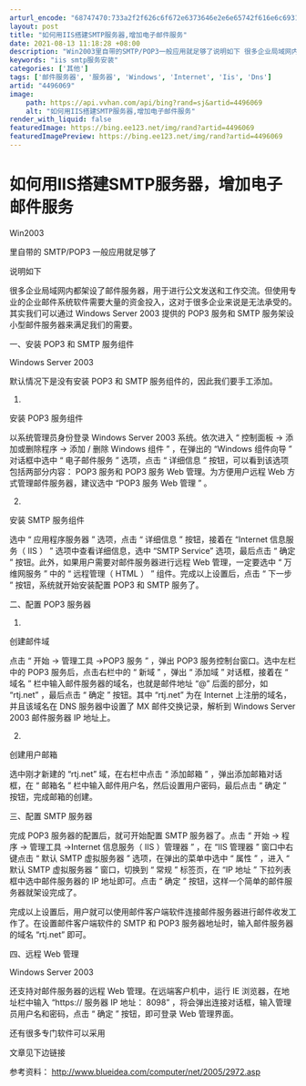 ```yaml
---
arturl_encode: "68747470:733a2f2f626c6f672e6373646e2e6e65742f616e6c69313132:302f61727469636c652f64657461696c732f34343936303639"
layout: post
title: "如何用IIS搭建SMTP服务器,增加电子邮件服务"
date: 2021-08-13 11:18:28 +08:00
description: "Win2003里自带的SMTP/POP3一般应用就足够了说明如下 很多企业局域网内都架设了邮件服务器"
keywords: "iis smtp服务安装"
categories: ['其他']
tags: ['邮件服务器', '服务器', 'Windows', 'Internet', 'Iis', 'Dns']
artid: "4496069"
image:
    path: https://api.vvhan.com/api/bing?rand=sj&artid=4496069
    alt: "如何用IIS搭建SMTP服务器,增加电子邮件服务"
render_with_liquid: false
featuredImage: https://bing.ee123.net/img/rand?artid=4496069
featuredImagePreview: https://bing.ee123.net/img/rand?artid=4496069
---
```


# 如何用IIS搭建SMTP服务器，增加电子邮件服务

Win2003

里自带的
SMTP/POP3
一般应用就足够了

说明如下

很多企业局域网内都架设了邮件服务器，用于进行公文发送和工作交流。但使用专业的企业邮件系统软件需要大量的资金投入，这对于很多企业来说是无法承受的。其实我们可以通过
Windows Server 2003
提供的
POP3
服务和
SMTP
服务架设小型邮件服务器来满足我们的需要。

一、安装
POP3
和
SMTP
服务组件

Windows Server 2003

默认情况下是没有安装
POP3
和
SMTP
服务组件的，因此我们要手工添加。

1.

安装
POP3
服务组件

以系统管理员身份登录
Windows Server 2003
系统。依次进入
“
控制面板
→
添加或删除程序
→
添加
/
删除
Windows
组件
”
，在弹出的
“Windows
组件向导
”
对话框中选中
“
电子邮件服务
”
选项，点击
“
详细信息
”
按钮，可以看到该选项包括两部分内容：
POP3
服务和
POP3
服务
Web
管理。为方便用户远程
Web
方式管理邮件服务器，建议选中
“POP3
服务
Web
管理
”
。

2.

安装
SMTP
服务组件

选中
“
应用程序服务器
”
选项，点击
“
详细信息
”
按钮，接着在
“Internet
信息服务（
IIS
）
”
选项中查看详细信息，选中
“SMTP Service”
选项，最后点击
“
确定
”
按钮。此外，如果用户需要对邮件服务器进行远程
Web
管理，一定要选中
“
万维网服务
”
中的
“
远程管理（
HTML
）
”
组件。完成以上设置后，点击
“
下一步
”
按钮，系统就开始安装配置
POP3
和
SMTP
服务了。

二、配置
POP3
服务器

1.

创建邮件域

点击
“
开始
→
管理工具
→POP3
服务
”
，弹出
POP3
服务控制台窗口。选中左栏中的
POP3
服务后，点击右栏中的
“
新域
”
，弹出
“
添加域
”
对话框，接着在
“
域名
”
栏中输入邮件服务器的域名，也就是邮件地址
“@”
后面的部分，如
“rtj.net”
，最后点击
“
确定
”
按钮。其中
“rtj.net”
为在
Internet
上注册的域名，并且该域名在
DNS
服务器中设置了
MX
邮件交换记录，解析到
Windows Server 2003
邮件服务器
IP
地址上。

2.

创建用户邮箱

选中刚才新建的
“rtj.net”
域，在右栏中点击
“
添加邮箱
”
，弹出添加邮箱对话框，在
“
邮箱名
”
栏中输入邮件用户名，然后设置用户密码，最后点击
“
确定
”
按钮，完成邮箱的创建。

三、配置
SMTP
服务器

完成
POP3
服务器的配置后，就可开始配置
SMTP
服务器了。点击
“
开始
→
程序
→
管理工具
→Internet
信息服务（
IIS
）管理器
”
，在
“IIS
管理器
”
窗口中右键点击
“
默认
SMTP
虚拟服务器
”
选项，在弹出的菜单中选中
“
属性
”
，进入
“
默认
SMTP
虚拟服务器
”
窗口，切换到
“
常规
”
标签页，在
“IP
地址
”
下拉列表框中选中邮件服务器的
IP
地址即可。点击
“
确定
”
按钮，这样一个简单的邮件服务器就架设完成了。

完成以上设置后，用户就可以使用邮件客户端软件连接邮件服务器进行邮件收发工作了。在设置邮件客户端软件的
SMTP
和
POP3
服务器地址时，输入邮件服务器的域名
“rtj.net”
即可。

四、远程
Web
管理

Windows Server 2003

还支持对邮件服务器的远程
Web
管理。在远端客户机中，运行
IE
浏览器，在地址栏中输入
“https://
服务器
IP
地址：
8098”
，将会弹出连接对话框，输入管理员用户名和密码，点击
“
确定
”
按钮，即可登录
Web
管理界面。

还有很多专门软件可以采用

文章见下边链接

参考资料：
<http://www.blueidea.com/computer/net/2005/2972.asp>
